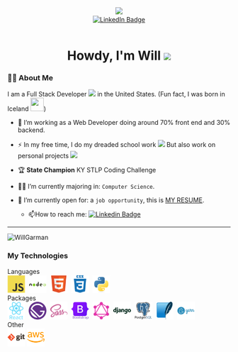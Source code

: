 

<div id="header" align="center">
  <img src="https://media.giphy.com/media/SWoSkN6DxTszqIKEqv/giphy.gif" width="200"/>
  
<div id="badges">
  <a href="https://www.linkedin.com/in/will-garman/">
    <img src="https://img.shields.io/badge/LinkedIn-blue?style=for-the-badge&logo=linkedin&logoColor=white" alt="LinkedIn Badge"/>
  </a>
  <br/>
  </div>
  <img src="https://komarev.com/ghpvc/?username=WillGarman&style=flat-square&color=blue" alt=""/>
  <h1>
    Howdy, I'm Will
    <img src="https://media.giphy.com/media/hvRJCLFzcasrR4ia7z/giphy.gif" width="30px"/>
  </h1>
</div>
   

 ### :man_technologist: About Me
  I am a Full Stack Developer <img src="https://media.giphy.com/media/WUlplcMpOCEmTGBtBW/giphy.gif" width="30"> in the United States. (Fun fact, I was born in Iceland <img src="https://media.giphy.com/media/i3LejVnU3cqGW2NrVb/giphy.gif" width="30" height="30">)
  - :telescope: I’m working as a Web Developer doing around 70% front end and 30% backend.

  - :zap: In my free time, I do my dreaded school work <img src="https://media.giphy.com/media/xUNemL2Yrwl6IoYWFa/giphy.gif" width="30"> But also work on personal projects <img src="https://media.giphy.com/media/cCOVfFwDI3awdse5A3/giphy.gif" width="30">



- :trophy: **State Champion** KY STLP Coding Challenge
- :student: I’m currently majoring in: `Computer Science`.
- :thinking: I’m currently open for: a `job opportunity`, this is [MY RESUME](https://docs.google.com/document/d/1x7xV8RUNEzTALEDx6dmeayKW4qzFWQ5Tvw230QlQVes/edit?usp=sharing).
  - :mailbox:How to reach me: [![Linkedin Badge](https://img.shields.io/badge/-WillGarman-blue?style=flat&logo=Linkedin&logoColor=white)](https://www.linkedin.com/in/will-garman/)
  
---

<img style="height: auto; width: 40%;" src="https://github-readme-streak-stats.herokuapp.com/?user=WillGarman&theme=original" alt="WillGarman" />


### My Technologies
<div>
  Languages
  <br/>
      <img src="https://github.com/devicons/devicon/blob/master/icons/javascript/javascript-original.svg" title="JavaScript" alt="NodeJS" width="40" height="40"/>&nbsp;
    <img src="https://github.com/devicons/devicon/blob/master/icons/nodejs/nodejs-original-wordmark.svg" title="NodeJS" alt="NodeJS" width="40" height="40"/>&nbsp;
  <img src="https://github.com/devicons/devicon/blob/master/icons/html5/html5-original.svg" title="HTML5" alt="HTML" width="40" height="40"/>&nbsp;
  <img src="https://github.com/devicons/devicon/blob/master/icons/css3/css3-plain-wordmark.svg"  title="CSS3" alt="CSS" width="40" height="40"/>&nbsp;
   <img src="https://github.com/devicons/devicon/blob/master/icons/python/python-original.svg" title="Python" alt="Python" width="40" height="40"/>&nbsp;

</div>
<div>
  Packages
  <br/>
    <img src="https://github.com/devicons/devicon/blob/master/icons/react/react-original-wordmark.svg" title="React" alt="React" width="40" height="40"/>&nbsp;
 <img src="https://github.com/devicons/devicon/blob/master/icons/gatsby/gatsby-original.svg" title="Gatsby"  alt="Gatsby" width="40" height="40"/>&nbsp;
  <img src="https://github.com/devicons/devicon/blob/master/icons/sass/sass-original.svg" title="Sass" alt="Sass" width="40" height="40"/>&nbsp;
  <img src="https://github.com/devicons/devicon/blob/master/icons/bootstrap/bootstrap-original-wordmark.svg" title="Boostrap"  alt="Bootstrap" width="40" height="40"/>&nbsp;
  <img src="https://github.com/devicons/devicon/blob/master/icons/graphql/graphql-plain.svg" title="GraphQL" alt="GraphQL" width="40" height="40"/>&nbsp;
  <img src="https://github.com/devicons/devicon/blob/master/icons/django/django-plain-wordmark.svg" title="Django"  alt="Django" width="40" height="40"/>&nbsp;
  <img src="https://github.com/devicons/devicon/blob/master/icons/postgresql/postgresql-original-wordmark.svg" title="PostgreSQL" alt="PostgreSQL" width="40" height="40"/>&nbsp;
  <img src="https://github.com/devicons/devicon/blob/master/icons/sqlite/sqlite-original.svg" title="SQLite"  alt="MySQL" width="40" height="40"/>&nbsp;
  <img src="https://github.com/devicons/devicon/blob/master/icons/yarn/yarn-original-wordmark.svg" title="Yarn" alt="Yarn" width="40" height="40"/>&nbsp;
</div>

  <div>
    Other
    <br/>
    <img src="https://github.com/devicons/devicon/blob/master/icons/git/git-original-wordmark.svg" title="Git" **alt="Git" width="40" height="40"/>
    <img src="https://github.com/devicons/devicon/blob/master/icons/amazonwebservices/amazonwebservices-plain-wordmark.svg" title="AWS" alt="AWS" width="40" height="40"/>&nbsp;
  </div>
</div>
</div>
 
